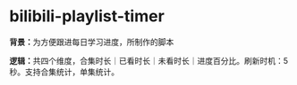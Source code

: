 # bilibili-playlist-timer
<strong>背景：</strong>为方便跟进每日学习进度，所制作的脚本<p>
<strong>逻辑：</strong>共四个维度，合集时长｜已看时长｜未看时长｜进度百分比。刷新时机：5秒。支持合集统计，单集统计。